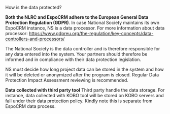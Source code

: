 

How is the data protected? 

  **Both the NLRC and EspoCRM adhere to the European General Data Protection Regulation (GDPR)**. In case National Society maintains its own EspoCRM instance, NS is a data processor. For more information about data processor: https://www.gdpreu.org/the-regulation/key-concepts/data-controllers-and-processors/ 

  The National Society is the data controller and is therefore responsible for any data entered into the system. Your partners should therefore be informed and in compliance with their data protection legislation.

  NS must decide how long project data can be stored in the system and how it will be deleted or anonymized after the program is closed. Regular Data Protection Impact Assessment reviewing is recommended. 

**Data collected with third party tool** Third party handle the data storage. For instance, data collected with KOBO tool will be stored on KOBO servers and fall under their data protection policy. Kindly note this is separate from EspoCRM data process.

